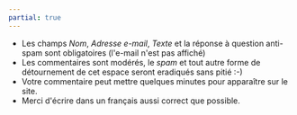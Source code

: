 ```yaml
---
partial: true
---
```


* Les champs *Nom*, *Adresse e-mail*, *Texte* et la réponse à question anti-spam
  sont obligatoires (l'e-mail n'est pas affiché)
* Les commentaires sont modérés, le *spam* et tout autre forme de détournement
  de cet espace seront eradiqués sans pitié :-)
* Votre commentaire peut mettre quelques minutes pour apparaître sur le site.
* Merci d'écrire dans un français aussi correct que possible.
